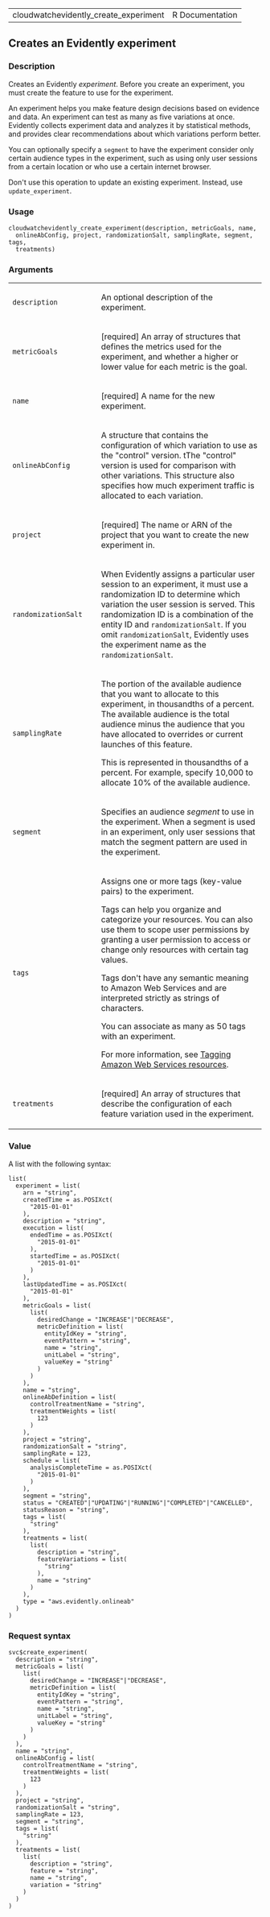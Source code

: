 <table style="width: 100%;">
<tbody>
<tr class="odd">
<td>cloudwatchevidently_create_experiment</td>
<td style="text-align: right;">R Documentation</td>
</tr>
</tbody>
</table>

## Creates an Evidently experiment

### Description

Creates an Evidently *experiment*. Before you create an experiment, you
must create the feature to use for the experiment.

An experiment helps you make feature design decisions based on evidence
and data. An experiment can test as many as five variations at once.
Evidently collects experiment data and analyzes it by statistical
methods, and provides clear recommendations about which variations
perform better.

You can optionally specify a `segment` to have the experiment consider
only certain audience types in the experiment, such as using only user
sessions from a certain location or who use a certain internet browser.

Don't use this operation to update an existing experiment. Instead, use
`update_experiment`.

### Usage

    cloudwatchevidently_create_experiment(description, metricGoals, name,
      onlineAbConfig, project, randomizationSalt, samplingRate, segment, tags,
      treatments)

### Arguments

<table>
<colgroup>
<col style="width: 35%" />
<col style="width: 65%" />
</colgroup>
<tbody>
<tr class="odd">
<td><code
id="cloudwatchevidently_create_experiment_:_description">description</code></td>
<td><p>An optional description of the experiment.</p></td>
</tr>
<tr class="even">
<td><code
id="cloudwatchevidently_create_experiment_:_metricGoals">metricGoals</code></td>
<td><p>[required] An array of structures that defines the metrics used
for the experiment, and whether a higher or lower value for each metric
is the goal.</p></td>
</tr>
<tr class="odd">
<td><code
id="cloudwatchevidently_create_experiment_:_name">name</code></td>
<td><p>[required] A name for the new experiment.</p></td>
</tr>
<tr class="even">
<td><code
id="cloudwatchevidently_create_experiment_:_onlineAbConfig">onlineAbConfig</code></td>
<td><p>A structure that contains the configuration of which variation to
use as the "control" version. tThe "control" version is used for
comparison with other variations. This structure also specifies how much
experiment traffic is allocated to each variation.</p></td>
</tr>
<tr class="odd">
<td><code
id="cloudwatchevidently_create_experiment_:_project">project</code></td>
<td><p>[required] The name or ARN of the project that you want to create
the new experiment in.</p></td>
</tr>
<tr class="even">
<td><code
id="cloudwatchevidently_create_experiment_:_randomizationSalt">randomizationSalt</code></td>
<td><p>When Evidently assigns a particular user session to an
experiment, it must use a randomization ID to determine which variation
the user session is served. This randomization ID is a combination of
the entity ID and <code>randomizationSalt</code>. If you omit
<code>randomizationSalt</code>, Evidently uses the experiment name as
the <code>randomizationSalt</code>.</p></td>
</tr>
<tr class="odd">
<td><code
id="cloudwatchevidently_create_experiment_:_samplingRate">samplingRate</code></td>
<td><p>The portion of the available audience that you want to allocate
to this experiment, in thousandths of a percent. The available audience
is the total audience minus the audience that you have allocated to
overrides or current launches of this feature.</p>
<p>This is represented in thousandths of a percent. For example, specify
10,000 to allocate 10% of the available audience.</p></td>
</tr>
<tr class="even">
<td><code
id="cloudwatchevidently_create_experiment_:_segment">segment</code></td>
<td><p>Specifies an audience <em>segment</em> to use in the experiment.
When a segment is used in an experiment, only user sessions that match
the segment pattern are used in the experiment.</p></td>
</tr>
<tr class="odd">
<td><code
id="cloudwatchevidently_create_experiment_:_tags">tags</code></td>
<td><p>Assigns one or more tags (key-value pairs) to the experiment.</p>
<p>Tags can help you organize and categorize your resources. You can
also use them to scope user permissions by granting a user permission to
access or change only resources with certain tag values.</p>
<p>Tags don't have any semantic meaning to Amazon Web Services and are
interpreted strictly as strings of characters.</p>
<p>You can associate as many as 50 tags with an experiment.</p>
<p>For more information, see <a
href="https://docs.aws.amazon.com/tag-editor/latest/userguide/tagging.html">Tagging
Amazon Web Services resources</a>.</p></td>
</tr>
<tr class="even">
<td><code
id="cloudwatchevidently_create_experiment_:_treatments">treatments</code></td>
<td><p>[required] An array of structures that describe the configuration
of each feature variation used in the experiment.</p></td>
</tr>
</tbody>
</table>

### Value

A list with the following syntax:

    list(
      experiment = list(
        arn = "string",
        createdTime = as.POSIXct(
          "2015-01-01"
        ),
        description = "string",
        execution = list(
          endedTime = as.POSIXct(
            "2015-01-01"
          ),
          startedTime = as.POSIXct(
            "2015-01-01"
          )
        ),
        lastUpdatedTime = as.POSIXct(
          "2015-01-01"
        ),
        metricGoals = list(
          list(
            desiredChange = "INCREASE"|"DECREASE",
            metricDefinition = list(
              entityIdKey = "string",
              eventPattern = "string",
              name = "string",
              unitLabel = "string",
              valueKey = "string"
            )
          )
        ),
        name = "string",
        onlineAbDefinition = list(
          controlTreatmentName = "string",
          treatmentWeights = list(
            123
          )
        ),
        project = "string",
        randomizationSalt = "string",
        samplingRate = 123,
        schedule = list(
          analysisCompleteTime = as.POSIXct(
            "2015-01-01"
          )
        ),
        segment = "string",
        status = "CREATED"|"UPDATING"|"RUNNING"|"COMPLETED"|"CANCELLED",
        statusReason = "string",
        tags = list(
          "string"
        ),
        treatments = list(
          list(
            description = "string",
            featureVariations = list(
              "string"
            ),
            name = "string"
          )
        ),
        type = "aws.evidently.onlineab"
      )
    )

### Request syntax

    svc$create_experiment(
      description = "string",
      metricGoals = list(
        list(
          desiredChange = "INCREASE"|"DECREASE",
          metricDefinition = list(
            entityIdKey = "string",
            eventPattern = "string",
            name = "string",
            unitLabel = "string",
            valueKey = "string"
          )
        )
      ),
      name = "string",
      onlineAbConfig = list(
        controlTreatmentName = "string",
        treatmentWeights = list(
          123
        )
      ),
      project = "string",
      randomizationSalt = "string",
      samplingRate = 123,
      segment = "string",
      tags = list(
        "string"
      ),
      treatments = list(
        list(
          description = "string",
          feature = "string",
          name = "string",
          variation = "string"
        )
      )
    )
